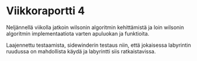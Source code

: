 # Viikkoraportti 4


Neljännellä viikolla jatkoin wilsonin algoritmin kehittämistä ja loin wilsonin algoritmin 
implementaatiota varten apuluokan ja funktioita. 

Laajennettu testaamista, sidewinderin testaus niin, että jokaisessa labyrintin 
ruudussa on mahdollista käydä ja labyrintti siis ratkaistavissa.
